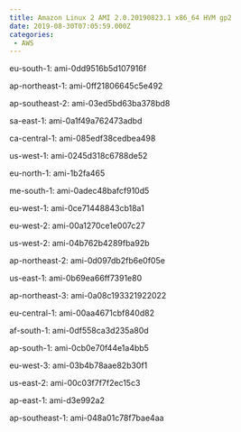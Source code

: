```yaml
---
title: Amazon Linux 2 AMI 2.0.20190823.1 x86_64 HVM gp2
date: 2019-08-30T07:05:59.000Z
categories:
 - AWS
---
```


eu-south-1: ami-0dd9516b5d107916f

ap-northeast-1: ami-0ff21806645c5e492

ap-southeast-2: ami-03ed5bd63ba378bd8

sa-east-1: ami-0a1f49a762473adbd

ca-central-1: ami-085edf38cedbea498

us-west-1: ami-0245d318c6788de52

eu-north-1: ami-1b2fa465

me-south-1: ami-0adec48bafcf910d5

eu-west-1: ami-0ce71448843cb18a1

eu-west-2: ami-00a1270ce1e007c27

us-west-2: ami-04b762b4289fba92b

ap-northeast-2: ami-0d097db2fb6e0f05e

us-east-1: ami-0b69ea66ff7391e80

ap-northeast-3: ami-0a08c193321922022

eu-central-1: ami-00aa4671cbf840d82

af-south-1: ami-0df558ca3d235a80d

ap-south-1: ami-0cb0e70f44e1a4bb5

eu-west-3: ami-03b4b78aae82b30f1

us-east-2: ami-00c03f7f7f2ec15c3

ap-east-1: ami-d3e992a2

ap-southeast-1: ami-048a01c78f7bae4aa

